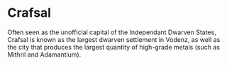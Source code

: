 # Crafsal

Often seen as the unofficial capital of the Independant Dwarven States, Crafsal is known as the largest dwarven settlement in Vodenz, as well as the city that produces the largest quantity of high-grade metals (such as Mithril and Adamantium).
